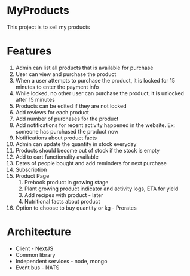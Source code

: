 # MyProducts

This project is to sell my products

# Features
 1. Admin can list all products that is available for purchase
 2. User can view and purchase the product
 3. When a user attempts to purchase the product, it is locked for 15 minutes to enter the payment info
 4. While locked, no other user can purchase the product, it is unlocked after 15 minutes
 5. Products can be edited if they are not locked
 6. Add reviews for each product
 7. Add number of purchases for the product
 8. Add notifications for recent activity happened in the website. Ex: someone has purchased the product now
 9. Notifications about product facts
 10. Admin can update the quantity in stock everyday
 11. Products should become out of stock if the stock is empty
 12. Add to cart functionality available
 13. Dates of people bought and add reminders for next purchase
 14. Subscription
 15. Product Page
     1. Prebook product in growing stage
     2. Plant growing product indicator and activity logs, ETA for yield
     3. Add recipes with product - later
     4. Nutritional facts about product
 16. Option to choose to buy quantity or kg - Prorates
 
 # Architecture
 * Client - NextJS
 * Common library
 * Independent services - node, mongo
 * Event bus - NATS
 
